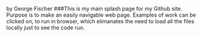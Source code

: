 by George Fischer
###This is my main splash page for my Github site.
Purpose is to make an easily navigable web page.
Examples of work can be clicked on, to run in browser, which elimanates the need to load all the files locally just to see the code run.
